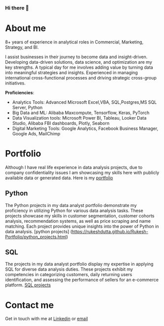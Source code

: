 ### Hi there 👋

# About me

8+ years of experience in analytical roles in Commercial, Marketing, Strategy, and BI.

I assist businesses in their journey to become data and insight-driven. Developing data-driven solutions, data science, and optimization are my key strengths. A typical day for me involves adding value by turning data into meaningful strategies and insights. Experienced in managing international cross-functional processes and driving strategic cross-group initiatives.

**Proficiencies**:
- Analytics Tools: Advanced Microsoft Excel,VBA, SQL,Postgres,MS SQL Server, Python
- Big Data and ML: Alibaba Maxcompute, Tensorflow, Keras, PyTorch
- Data Visualization tools: Microsoft Power BI, Tableau, Looker Data Studio, Alibaba FBI dashboards, Plotly, Seaborn
- Digital Marketing Tools: Google Analytics, Facebook Business Manager, Google Ads, MailChimp

# Portfolio
Although I have real life experience in data analysis projects, due to company confidentiality issues I am showcasing my skills here with publicly available data or generated data. Here is my [portfolio](https://rukeshdutta.github.io/Rukesh-Portfolio/)

## Python
The Python projects in my data analyst portfolio demonstrate my proficiency in utilizing Python for various data analysis tasks. These projects showcase my skills in customer segmentation, customer cohorts analysis, recommendation systems, as well as price scraping and name matching. Each project provides unique insights into the power of Python in data analysis. [python projects] (https://rukeshdutta.github.io/Rukesh-Portfolio/python_projects.html)

## SQL
The projects in my data analyst portfolio display my expertise in applying SQL for diverse data analysis duties. These projects exhibit my competencies in categorizing customers, daily returning users identification, and assessing the performance of sellers for an e-commerce platform. [SQL projects](https://rukeshdutta.github.io/Rukesh-Portfolio/sql_projects.html)


# Contact me
Get in touch with me at [Linkedin](https://www.linkedin.com/in/rukesh-dutta/) or [email](mailto:write2rukesh@gmail.com)

